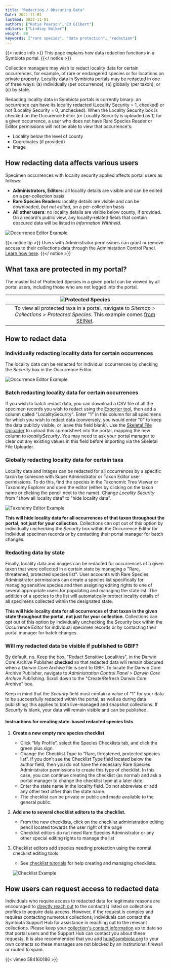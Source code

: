 ```yaml
---
title: "Redacting / Obscuring Data"
Date: 2021-11-01
lastmod: 2023-11-01
authors: ["Katie Pearson","Ed Gilbert"]
editors: ["Lindsay Walker"]
weight: 80
keywords: ["rare species", "data protection", "redaction"]
---
```


{{< notice info >}}
  This page explains how data redaction functions in a Symbiota portal.
{{</ notice >}}

Collection managers may wish to redact locality data for certain occurrences, for example, of rare or endangered species or for locations on private property. Locality data in Symbiota portals may be redacted in one of three ways: (a) individually (per occurrence), (b) globally (per taxon), or (c) by state.

Redacting locality data in Symbiota portals is currently binary: an occurrence can have its locality redacted (Locality Security = 1, checked) or not (Locality Security = 0, unchecked). When the Locality Security box is checked on the Occurence Editor (or Locality Security is uploaded as 1) for a given occurrence, a user who does not have Rare Species Reader or Editor permissions will not be able to view that occurrence's:
  * Locality below the level of county
  * Coordinates (if provided)
  * Image
  
## How redacting data affects various users

Specimen occurrences with locality security applied affects portal users as follows:

 * **Administrators, Editors**: all locality details are visible and can be edited on a per-collection basis
 * **Rare Species Readers**: locality details are visible and can be downloaded, _but not edited_, on a per-collection basis
 * **All other users**: no locality details are visible below county, if provided. On a record's public view, any locality-related fields that contain obscured data will be listed in _Information Withheld_.
 
 ![Occurrence Editor Example](/symbiota-docs/images/redaction_informationwithheld.png)
 
 {{< notice tip >}}
  Users with Administrator permissions can grant or remove access to their collections data through the Administation Control Panel. [Learn how here](/symbiota-docs/coll_manager/users/).
{{</ notice >}}

## What taxa are protected in my portal?
  
The master list of Protected Species in a given portal can be viewed by all portal users, including those who are not logged into the portal.

| ![Protected Species](/symbiota-docs/images/redaction_protectedspecies.png) |
|:--:|
| To view all protected taxa in a portal, navigate to _Sitemap > Collections > Protected Species_. This example comes [from SEINet](https://swbiodiversity.org/seinet/collections/misc/protectedspecies.php). |

## How to redact data

### Individually redacting locality data for certain occurrences

The locality data can be redacted for individual occurrences by checking the _Security_ box in the Occurrence Editor.

![Occurrence Editor Example](/symbiota-docs/images/redaction_occurrenceeditor.png)

### Batch redacting locality data for certain occurrences

If you wish to batch redact data, you can download a CSV file of all the specimen records you wish to redact using the [Exporter tool](/symbiota-docs/coll_manager/download/exporter/), then add a column called "LocalitySecurity". Enter "1" in this column for all specimens for which you wish to redact data (conversely, you would enter "0" to keep the data publicly visible, or leave this field blank). Use the [Skeletal File Uploader](/symbiota-docs/coll_manager/upload/) to upload this spreadsheet into the portal, mapping the new column to _localitySecurity_. You may need to ask your portal manager to clear out any existing values in this field before importing via the Skeletal File Uploader. 

### Globally redacting locality data for certain taxa

Locality data and images can be redacted for all occurrences by a specific taxon by someone with Super Administrator or Taxon Editor user permissions. To do this, find the species in the Taxonomic Tree Viewer or Taxonomy Explorer and open the editor (either by clicking on the taxon name or clicking the pencil next to the name). Change _Locality Security_ from "show all locality data" to "hide locality data".

![Taxonomy Editor Example](/symbiota-docs/images/taxoneditorexample.PNG)

**This will hide locality data for all occurrences of that taxon throughout the portal, not just for your collection**. Collections can opt out of this option by individually unchecking the _Security_ box within the Occurrence Editor for individual specimen records or by contacting their portal manager for batch changes.

### Redacting data by state

Finally, locality data and images can be redacted for occurrences of a given taxon that were collected in a certain state by managing a "Rare, threatened, protected species list". User accounts with Rare Species Administrator permissions can create a species list specifically for managing sensitive species and then assigning editing rights to one of several appropriate users for populating and managing the state list. The addition of a species to the list will automatically protect locality details of all specimens collected within the designated state.

**This will hide locality data for all occurrences of that taxon in the given state throughout the portal, not just for your collection.** Collections can opt out of this option by individually unchecking the _Security_ box within the Occurrence Editor for individual specimen records or by contacting their portal manager for batch changes.

### Will my redacted data be visible if published to GBIF? 
By default, no. Keep the box, "Redact Sensitive Localities", in the Darwin Core Archive Publisher **checked** so that redacted data will remain obscured when a Darwin Core Archive file is sent to GBIF. To locate the Darwin Core Archive Publisher, navigate to _Administration Control Panel > Darwin Core Archive Publishing_. Scroll down to the "Create/Refresh Darwin Core Archive" box. 

Keep in mind that the _Security_ field must contain a value of "1" for your data to be successfully redacted within the portal, as well as during data publishing; this applies to both live-managed and snapshot collections. If _Security_ is blank, your data will remain visible and can be published. 

#### Instructions for creating state-based redacted species lists

1. **Create a new empty rare species checklist.**
    * Click “My Profile”, select the Species Checklists tab, and click the green plus sign.
    * Change the Checklist Type to “Rare, threatened, protected species list”. If you don’t see the Checklist Type field located below the author field, then you do not have the necessary Rare Species Administrator permissions to create this type of checklist. In this case, you can continue creating the checklist (as normal) and ask a portal manager to change the checklist type at a later date.
    * Enter the state name in the locality field. Do not abbreviate or add any other text other than the state name.
    * The checklist can be private or public and made available to the general public.
2. **Add one to several checklist editors to the checklist.**
    * From the new checklists, click on the checklist administration editing pencil located towards the user right of the page
    * Checklist editors do not need Rare Species Administrator or any other special editing rights to manage the list
3. Checklist editors add species needing protection using the normal checklist editing tools.
    * See [checklist tutorials](/symbiota-docs/user/checklist/) for help creating and managing checklists.
  
   ![Checklist Example](/symbiota-docs/images/checklist_protected.png)
    
## How users can request access to redacted data

Individuals who require access to redacted data for legitimate reasons are encouraged to [directly reach out](/symbiota-docs/user/contact/) to the contact(s) listed on collections profiles to acquire data access. However, if the request is complex and requires contacting numerous collections, individuals can contact the Symbiota Support Hub for assistance in reaching out to the relevant collections. Please keep your [collection's contact information](/symbiota-docs/coll_manager/metadata/#collectioncontacts) up to date so that portal users and the Support Hub can contact you about these requests. It is also recommended that you add hub@symbiota.org to your own contacts so these messages are not blocked by an institutional firewall or routed to spam.

{{< vimeo 584160186 >}}
